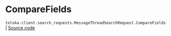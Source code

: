# CompareFields
`toloka.client.search_requests.MessageThreadSearchRequest.CompareFields` | [Source code](https://github.com/Toloka/toloka-kit/blob/v1.2.3/src/client/search_requests.py#L813)

